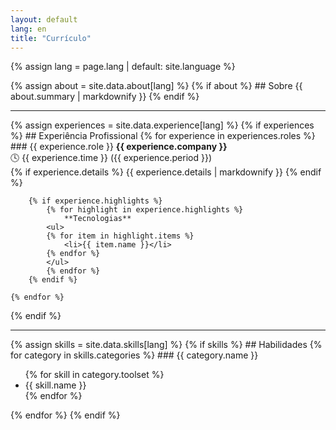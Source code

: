 ```yaml
---
layout: default
lang: en
title: "Currículo"
---
```


{% assign lang = page.lang | default: site.language %}

<!-- SOBRE -->
{% assign about = site.data.about[lang] %}
{% if about %}
    ## Sobre
    {{ about.summary | markdownify }}
{% endif %}

---

<!-- EXPERIÊNCIA -->
{% assign experiences = site.data.experience[lang] %}
{% if experiences %}
    ## Experiência Profissional
    {% for experience in experiences.roles %}
        ### {{ experience.role }}
        **{{ experience.company }}**  
        🕓 {{ experience.time }} ({{ experience.period }})  
        {% if experience.details %}
            {{ experience.details | markdownify }}
        {% endif %}

        {% if experience.highlights %}
            {% for highlight in experience.highlights %}
                **Tecnologias**
            <ul>
            {% for item in highlight.items %}
                <li>{{ item.name }}</li>
            {% endfor %}
            </ul>
            {% endfor %}
        {% endif %}

    {% endfor %}
{% endif %}

---

<!-- HABILIDADES -->
{% assign skills = site.data.skills[lang] %}
{% if skills %}
    ## Habilidades
    {% for category in skills.categories %}
        ### {{ category.name }}
        <ul>
            {% for skill in category.toolset %}
            <li>{{ skill.name }}</li>
            {% endfor %}
        </ul>
    {% endfor %}
{% endif %}
